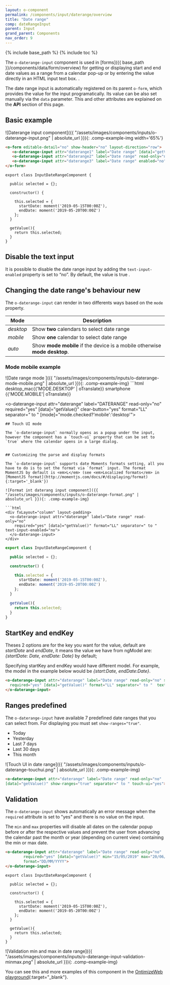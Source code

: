 ```yaml
---
layout: o-component
permalink: /components/input/daterange/overview
title: "Date range"
comp: dateRangeInput
parent: Input
grand_parent: Components
nav_order: 9
---
```


{% include base_path %}
{% include toc %}

The `o-daterange-input` component is used in [forms]({{ base_path }}/components/data/form/overview) for getting or displaying start and end date values as a range from a calendar pop-up or by entering the value directly in an HTML input text box.
.

The date range input is automatically registered on its parent `o-form`, which provides the value for the input programatically. Its value can be also set manually via the `data` parameter. This and other attributes are explained on the **API** section of this page.

## Basic example
![Daterange input component]({{ "/assets/images/components/inputs/o-daterange-input.png" | absolute_url }}){: .comp-example-img width='65%'}

```html
<o-form editable-detail="no" show-header="no" layout-direction="row">
   <o-daterange-input attr="daterange1" label="Date range" [data]="getValue()"> </o-daterange-input>
   <o-daterange-input attr="daterange2" label="Date range" read-only="no"  required="yes" [data]="getValue()"></o-daterange-input>
   <o-daterange-input attr="daterange3" label="Date range" enabled="no" [data]="getValue()"></o-daterange-input>
</o-form>
```

```
export class InputDateRangeComponent {

  public selected = {};

  constructor() {

    this.selected = {
      startDate: moment('2019-05-15T00:00Z'),
      endDate: moment('2019-05-20T00:00Z')
    };
  }

  getValue(){
    return this.selected;
  }
}

```

## Disable the text input

It is possible to disable the date range input by adding the `text-input-enabled` property  is set to “no”. By default, the value is true .

## Changing the date range's behaviour <span class='menuitem-badge'>new<span>

The `o-daterange-input` can render in two differents ways based on the `mode` property.

| Mode | Description |
|------|--------------|
| *desktop* | Show **two** calendars to select date range |
| *mobile* | Show **one** calendar to select date range |
| *auto* | Show  **mode mobile** if the device is a mobile otherwise **mode desktop**.


<h3>Mode mobile example</h3>
![Date range mode ]({{ "/assets/images/components/inputs/o-daterange-mode-mobile.png" | absolute_url }}){: .comp-example-img}
```html
<div fxLayout="row" fxLayoutAlign="end center" class="selector-mode">
  <mat-icon>desktop_mac</mat-icon>{{'MODE.DESKTOP' | oTranslate}}
  <mat-slide-toggle #mode>
    <mat-icon>smartphone</mat-icon> {{'MODE.MOBILE'| oTranslate}}
  </mat-slide-toggle>
</div>


<o-daterange-input attr="daterange" label="DATERANGE" read-only="no" required="yes" [data]="getValue()"
  clear-button="yes" format="LL" separator=" to " [mode]="mode.checked?'mobile':'desktop'">
</o-daterange-input>
```
## Touch UI mode

The `o-daterange-input` normally opens as a popup under the input, however the component has a `touch-ui` property that can be set to `true` where the calendar opens in a large dialog.


## Customizing the parse and display formats

The `o-daterange-input` supports date Moments formats setting, all you have to do is to set the format via `format` input. The format MomentJS by default is <em>L</em> (see <em>Localized formats</em> in [MomentJS format](http://momentjs.com/docs/#/displaying/format){:target='_blank'})

![Format int daterang input component]({{ "/assets/images/components/inputs/o-daterange-format.png" | absolute_url }}){: .comp-example-img}

```html
<div fxLayout="column" layout-padding>
  <o-daterange-input attr="daterange" label="Date range" read-only="no"
    required="yes" [data]="getValue()" format="LL" separator=" to " text-input-enabled="no">
  </o-daterange-input>
</div>
```
```ts
export class InputDateRangeComponent {

  public selected = {};

  constructor() {

    this.selected = {
      startDate: moment('2019-05-15T00:00Z'),
      endDate: moment('2019-05-20T00:00Z')
    };
  }

  getValue(){
    return this.selected;
  }
}
```

## StartKey and endKey

Theses 2 options are for the key you want for the value, default are *startDate* and *endDate*, it means the value we have from ngModel are: *{startDate: Date, endDate: Date}* by default;

Specifying startKey and endKey would have different model.  For example, the model in the example below would be *{start:Date, endDate:Date}*.

```html
<o-daterange-input attr="daterange" label="Date range" read-only="no" startKey="start" endKey="end"
  required="yes" [data]="getValue()" format="LL" separator=" to "  text-input-enabled="no">
</o-daterange-input>

```


## Ranges predefined

The `o-daterange-input` have available 7 predefined date ranges that you can select from. For displaying you must set `show-ranges="true"`.
- Today
- Yesterday
- Last 7 days
- Last 30 days
- This month

![Touch UI in date range]({{ "/assets/images/components/inputs/o-daterange-touchui.png" | absolute_url }}){: .comp-example-img}

```html
<o-daterange-input attr="daterange" label="Date range" read-only="no"  required="yes"
[data]="getValue()" show-ranges="true" separator=" to " touch-ui="yes"></o-daterange-input>

```

## Validation
The `o-daterange-input` shows automatically an error message when the `required` attribute is set to "yes" and there is no value on the input.

The `min` and `max` properties will disable all dates on the calendar popup before or after the respective values and prevent the user from advancing the calendar past the month or year (depending on current view) containing the min or max date.

```html
<o-daterange-input attr="daterange" label="Date range" read-only="no"
        required="yes" [data]="getValue()" min="15/05/2019" max="20/06/2019"
        format="DD/MM/YYYY">
</o-daterange-input>
```

```
export class InputDateRangeComponent {

  public selected = {};

  constructor() {

    this.selected = {
      startDate: moment('2019-05-15T00:00Z'),
      endDate: moment('2019-05-20T00:00Z')
    };
  }

  getValue(){
    return this.selected;
  }
}
```

![Validation min and max in date range]({{ "/assets/images/components/inputs/o-daterange-input-validation-minmax.png" | absolute_url }}){: .comp-example-img}




You can see this and more examples of this component in the [OntimizeWeb playground]({{site.playgroundurl}}/main/inputs/daterange){:target="_blank"}.